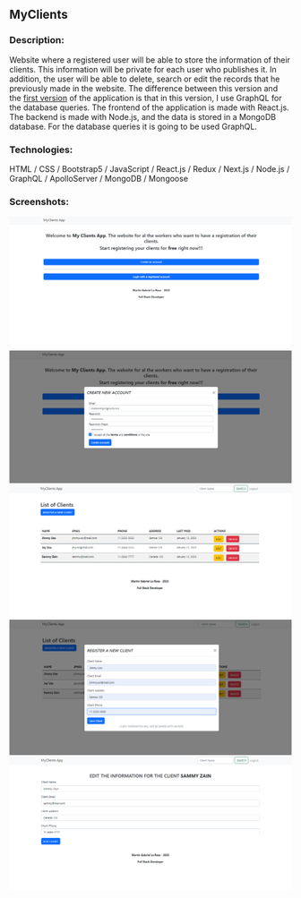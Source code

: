 ## MyClients

### Description:

Website where a registered user will be able to store the information of their clients.
This information will be private for each user who publishes it.
In addition, the user will be able to delete, search or edit the records that he previously made in the website.
The difference between this version and the [first version](https://github.com/MartinLaRosa27/MyClients-ReactJs) of the application is that in this version, I use GraphQL for the database queries.
The frontend of the application is made with React.js.
The backend is made with Node.js, and the data is stored in a MongoDB database. For the database queries it is going to be used GraphQL.

### Technologies:

HTML / CSS / Bootstrap5 / JavaScript / React.js / Redux / Next.js / Node.js / GraphQL / ApolloServer / MongoDB / Mongoose

### Screenshots:

![alt text](https://github.com/MartinLaRosa27/MyClients/blob/main/resources/screenshot01.png?raw=true)
![alt text](https://github.com/MartinLaRosa27/MyClients/blob/main/resources/screenshot02.png?raw=true)
![alt text](https://github.com/MartinLaRosa27/MyClients/blob/main/resources/screenshot03.png?raw=true)
![alt text](https://github.com/MartinLaRosa27/MyClients/blob/main/resources/screenshot04.png?raw=true)
![alt text](https://github.com/MartinLaRosa27/MyClients/blob/main/resources/screenshot05.png?raw=true)
